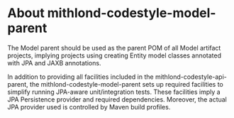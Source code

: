 # About mithlond-codestyle-model-parent

The Model parent should be used as the parent POM of all Model artifact projects, implying projects
using creating Entity model classes annotated with JPA and JAXB annotations.

In addition to providing all facilities included in the mithlond-codestyle-api-parent, the 
mithlond-codestyle-model-parent sets up required facilities to simplify running JPA-aware unit/integration tests. 
These facilities imply a JPA Persistence provider and required dependencies. Moreover, the actual JPA provider 
used is controlled by Maven build profiles.